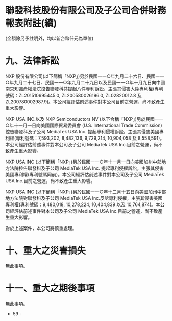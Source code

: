 # 聯發科技股份有限公司及子公司合併財務報表附註(續)

(金額除另予註明外，均以新台幣仟元為單位)

# 九、法律訴訟

NXP 股份有限公司(以下簡稱「NXP」)另於民國一一○年九月二十六日、民國一一○年九月二十七日、民國一一○年九月二十九日以及民國一一○年十月九日向中國南京知識產權法院控告聯發科共提起八件專利訴訟，主張其侵害大陸專利權(專利號碼：ZL201510695445.0, ZL200580026196.0, ZL02820012.8 及 ZL200780002987.9)。本公司經評估前述事件對本公司目前之營運，尚不致產生重大影響。

NXP USA INC.以及 NXP Semiconductors NV (以下合稱「NXP」)另於民國一一○年十一月一日向美國國際貿易委員會 (U.S. International Trade Commission) 控告聯發科及子公司 MediaTek USA Inc. 提起專利侵權訴訟，主張其侵害美國專利權(專利號碼：7,593,202, 8,482,136, 9,729,214, 10,904,058 及 8,558,591)。本公司經評估前述事件對本公司及子公司 MediaTek USA Inc.目前之營運，尚不致產生重大影響。

NXP USA INC (以下簡稱「NXP」)另於民國一一○年十一月一日向美國加州中部地方法院控告聯發科及子公司 MediaTek USA Inc. 提起專利侵權訴訟，主張其侵害美國專利權(專利號碼同前)。本公司經評估前述事件對本公司及子公司 MediaTek USA Inc.目前之營運，尚不致產生重大影響。

NXP USA INC (以下簡稱「NXP」)另於民國一一○年十二月十五日向美國加州中部地方法院對聯發科及子公司 MediaTek USA Inc.反訴專利侵權，主張其侵害美國專利權(專利號碼：9,480,018, 10,278,224, 10,404,839 以及 10,764,874)。本公司經評估前述事件對本公司及子公司 MediaTek USA Inc.目前之營運，尚不致產生重大影響。

對於上述案件，本公司將慎重處理。

# 十、重大之災害損失

無此事項。

# 十一、重大之期後事項

無此事項。

- 59 -